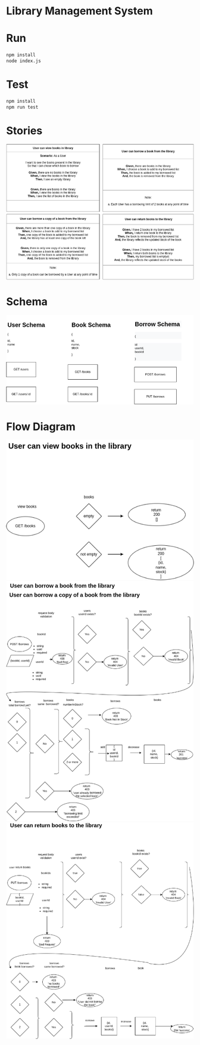 # Library Management System

# Run

```
npm install
node index.js
```

# Test

```
npm install
npm run test
```

# Stories
![stories](/docs/stories.png)

# Schema
![schema](/docs/schema.png)

# Flow Diagram
![story1](/docs/story1.png)
![story2and3](/docs/story2and3.png)
![story4](/docs/story4.png)

